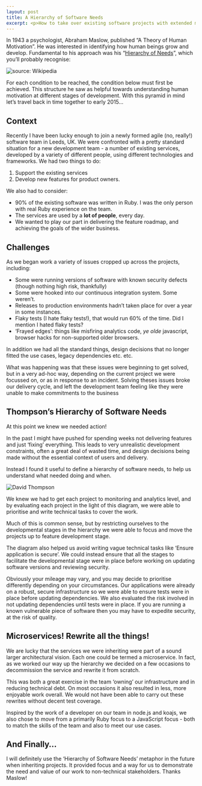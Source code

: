 ```yaml
---
layout: post
title: A Hierarchy of Software Needs
excerpt: <p>How to take over existing software projects with extended metaphors</p>
---
```

In 1943 a psychologist, Abraham Maslow, published “A Theory of Human Motivation”. He was interested in identifying how human beings grow and develop. Fundamental to his approach was his “[Hierarchy of Needs](https://en.wikipedia.org/wiki/Maslow%27s_hierarchy_of_needs)”, which you’ll probably recognise:

![source: Wikipedia](https://dl.dropboxusercontent.com/u/2196291/MaslowsHierarchyOfNeeds.svg.png "Maslow's Hierarchy of Needs")

For each condition to be reached, the condition below must first be achieved. This structure he saw as helpful towards understanding human motivation at different stages of development. With this pyramid in mind let’s travel back in time together to early 2015…

## Context
Recently I have been lucky enough to join a newly formed agile (no, really!) software team in Leeds, UK. We were confronted with a pretty standard situation for a new development team - a number of existing services, developed by a variety of different people, using different technologies and frameworks. We had two things to do:

1. Support the existing services
2. Develop new features for product owners.

We also had to consider:

* 90% of the existing software was written in Ruby. I was the only person with real Ruby experience on the team.
* The services are used by a **lot of people**, every day.
* We wanted to play our part in delivering the feature roadmap, and achieving the goals of the wider business.

## Challenges
As we began work a variety of issues cropped up across the projects, including:

* Some were running versions of software with known security defects (though nothing high risk, thankfully)
* Some were hooked into our continuous integration system. Some weren’t.
* Releases to production environments hadn’t taken place for over a year in some instances.
* Flaky tests (I hate flaky tests!), that would run 60% of the time. Did I mention I hated flaky tests?
* ‘Frayed edges’: things like misfiring analytics code, _ye olde_ javascript, browser hacks for non-supported older browsers.

In addition we had all the standard things, design decisions that no longer fitted the use cases, legacy dependencies etc. etc.

What was happening was that these issues were beginning to get solved, but in a very ad-hoc way, depending on the current project we were focussed on, or as in response to an incident. Solving theses issues broke our delivery cycle, and left the development team feeling like they were unable to make commitments to the business

## Thompson’s Hierarchy of Software Needs
At this point we knew we needed action!

In the past I might have pushed for spending weeks not delivering features and just ‘fixing’ everything. This leads to very unrealistic development constraints, often a great deal of wasted time, and design decisions being made without the essential context of users and delivery.

Instead I found it useful to define a hierarchy of software needs, to help us understand what needed doing and when.

![David Thompson](https://dl.dropboxusercontent.com/u/2196291/software-heirarchy.png "Hierarchy of Software Needs")

We knew we had to get each project to monitoring and analytics level, and by evaluating each project in the light of this diagram, we were able to prioritise and write technical tasks to cover the work.

Much of this is common sense, but by restricting ourselves to the developmental stages in the hierarchy we were able to focus and move the projects up to feature development stage.

The diagram also helped us avoid writing vague technical tasks like ‘Ensure application is secure’. We could instead ensure that all the stages to facilitate the developmental stage were in place before working on updating software versions and reviewing security.

Obviously your mileage may vary, and you may decide to prioritise differently depending on your circumstances. Our applications were already on a robust, secure infrastructure so we were able to ensure tests were in place before updating dependencies. We also evaluated the risk involved in not updating dependencies until tests were in place. If you are running a known vulnerable piece of software then you may have to expedite security, at the risk of quality.

## Microservices! Rewrite all the things!
We are lucky that the services we were inheriting were part of a sound larger architectural vision. Each one could be termed a microservice. In fact, as we worked our way up the hierarchy we decided on a few occasions to decommission the service and rewrite it from scratch.

This was both a great exercise in the team ‘owning’ our infrastructure and in reducing technical debt. On most occasions it also resulted in less, more enjoyable work overall. We would not have been able to carry out these rewrites without decent  test coverage.

Inspired by the work of a developer on our team in node.js and koajs, we also chose to move from a primarily Ruby focus to a JavaScript focus - both to match the skills of the team and also to meet our use cases.

## And Finally…
I will definitely use the ‘Hierarchy of Software Needs’ metaphor in the future when inheriting projects. It provided focus and a way for us to demonstrate the need and value of our work to non-technical stakeholders. Thanks Maslow!
